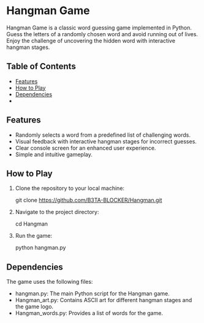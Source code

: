 # Hangman Game

Hangman Game is a classic word guessing game implemented in Python. Guess the letters of a randomly chosen word and avoid running out of lives. Enjoy the challenge of uncovering the hidden word with interactive hangman stages.

## Table of Contents
- [Features](#features)
- [How to Play](#how-to-play)
- [Dependencies](#dependencies)
- 
## Features

- Randomly selects a word from a predefined list of challenging words.
- Visual feedback with interactive hangman stages for incorrect guesses.
- Clear console screen for an enhanced user experience.
- Simple and intuitive gameplay.

## How to Play

1. Clone the repository to your local machine:
   
   git clone https://github.com/B3TA-BLOCKER/Hangman.git

3. Navigate to the project directory:

   cd Hangman

5. Run the game:

   python hangman.py





## Dependencies
The game uses the following files:

- hangman.py: The main Python script for the Hangman game.
- Hangman_art.py: Contains ASCII art for different hangman stages and the game logo.
- Hangman_words.py: Provides a list of words for the game.
